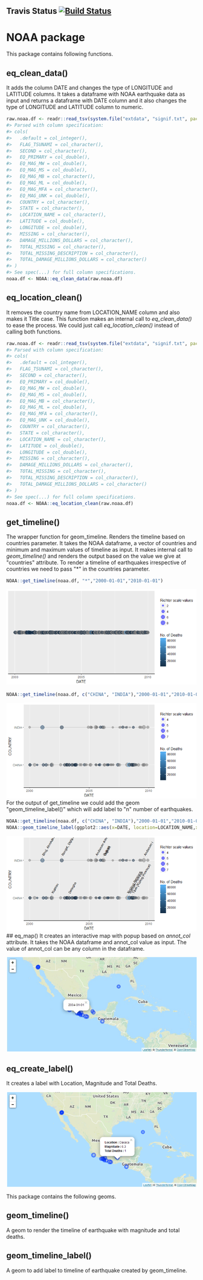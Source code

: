 
<!-- README.md is generated from README.Rmd. Please edit that file -->
Travis Status [![Build Status](https://travis-ci.org/GopalSeshadri/NOAA.svg?branch=master)](https://travis-ci.org/GopalSeshadri/NOAA)
-------------------------------------------------------------------------------------------------------------------------------------

NOAA package
============

This package contains following functions.

eq\_clean\_data()
-----------------

It adds the column DATE and changes the type of LONGITUDE and LATITUDE columns. It takes a dataframe with NOAA earthquake data as input and returns a dataframe with DATE column and it also changes the type of LONGITUDE and LATITUDE column to numeric.

``` r
raw.noaa.df <- readr::read_tsv(system.file("extdata", "signif.txt", package = "NOAA"))
#> Parsed with column specification:
#> cols(
#>   .default = col_integer(),
#>   FLAG_TSUNAMI = col_character(),
#>   SECOND = col_character(),
#>   EQ_PRIMARY = col_double(),
#>   EQ_MAG_MW = col_double(),
#>   EQ_MAG_MS = col_double(),
#>   EQ_MAG_MB = col_character(),
#>   EQ_MAG_ML = col_double(),
#>   EQ_MAG_MFA = col_character(),
#>   EQ_MAG_UNK = col_double(),
#>   COUNTRY = col_character(),
#>   STATE = col_character(),
#>   LOCATION_NAME = col_character(),
#>   LATITUDE = col_double(),
#>   LONGITUDE = col_double(),
#>   MISSING = col_character(),
#>   DAMAGE_MILLIONS_DOLLARS = col_character(),
#>   TOTAL_MISSING = col_character(),
#>   TOTAL_MISSING_DESCRIPTION = col_character(),
#>   TOTAL_DAMAGE_MILLIONS_DOLLARS = col_character()
#> )
#> See spec(...) for full column specifications.
noaa.df <- NOAA::eq_clean_data(raw.noaa.df)
```

eq\_location\_clean()
---------------------

It removes the country name from LOCATION\_NAME column and also makes it Title case. This function makes an internal call to *eq\_clean\_data()* to ease the process. We could just call *eq\_location\_clean()* instead of calling both functions.

``` r
raw.noaa.df <- readr::read_tsv(system.file("extdata", "signif.txt", package = "NOAA"))
#> Parsed with column specification:
#> cols(
#>   .default = col_integer(),
#>   FLAG_TSUNAMI = col_character(),
#>   SECOND = col_character(),
#>   EQ_PRIMARY = col_double(),
#>   EQ_MAG_MW = col_double(),
#>   EQ_MAG_MS = col_double(),
#>   EQ_MAG_MB = col_character(),
#>   EQ_MAG_ML = col_double(),
#>   EQ_MAG_MFA = col_character(),
#>   EQ_MAG_UNK = col_double(),
#>   COUNTRY = col_character(),
#>   STATE = col_character(),
#>   LOCATION_NAME = col_character(),
#>   LATITUDE = col_double(),
#>   LONGITUDE = col_double(),
#>   MISSING = col_character(),
#>   DAMAGE_MILLIONS_DOLLARS = col_character(),
#>   TOTAL_MISSING = col_character(),
#>   TOTAL_MISSING_DESCRIPTION = col_character(),
#>   TOTAL_DAMAGE_MILLIONS_DOLLARS = col_character()
#> )
#> See spec(...) for full column specifications.
noaa.df <- NOAA::eq_location_clean(raw.noaa.df)
```

get\_timeline()
---------------

The wrapper function for geom\_timeline. Renders the timeline based on countries parameter. It takes the NOAA dataframe, a vector of countries and minimum and maximum values of timeline as input. It makes internal call to *geom\_timeline()* and renders the output based on the value we give at "countries" attribute. To render a timeline of earthquakes irrespective of countries we need to pass "\*" in the countries parameter.

``` r
NOAA::get_timeline(noaa.df, "*","2000-01-01","2010-01-01")
```

![](README-get_timeline-1.png)

``` r
NOAA::get_timeline(noaa.df, c("CHINA", "INDIA"),"2000-01-01","2010-01-01")
```

![](README-get_timeline-2.png) For the output of get\_timeline we could add the geom "geom\_timeline\_label()" which will add label to "n" number of earthquakes.

``` r
NOAA::get_timeline(noaa.df, c("CHINA", "INDIA"),"2000-01-01","2010-01-01") +
NOAA::geom_timeline_label(ggplot2::aes(x=DATE, location=LOCATION_NAME,xmin=xmin,xmax=xmax,size=EQ_PRIMARY,y=COUNTRY), n_max = 5)
```

![](README-geom_timeline_label-1.png) \#\# eq\_map() It creates an interactive map with popup based on *annot\_col* attribute. It takes the NOAA dataframe and annot\_col value as input. The value of annot\_col can be any column in the dataframe.

![Map With Date](README-mapwithdate.png)

eq\_create\_label()
-------------------

It creates a label with Location, Magnitude and Total Deaths.

![Map With Label](README-mapwithlabel.png)

This package contains the following geoms.

geom\_timeline()
----------------

A geom to render the timeline of earthquake with magnitude and total deaths.

geom\_timeline\_label()
-----------------------

A geom to add label to timeline of earthquake created by geom\_timeline.
